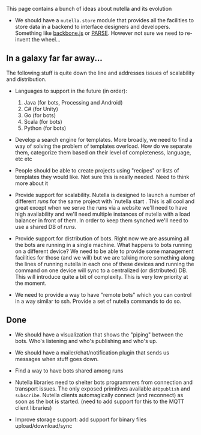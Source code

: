 This page contains a bunch of ideas about nutella and its evolution

- We should have a `nutella.store` module that provides all the facilities to store data in a backend to interface designers and developers. Something like [backbone.js](http://backbonejs.org/) or [PARSE](https://parse.com/). However not sure we need to re-invent the wheel...


## In a galaxy far far away...
The following stuff is quite down the line and addresses issues of scalability and distribution. 

* Languages to support in the future (in order): 
  1. Java (for bots, Processing and Android)
  1. C# (for Unity)
  1. Go (for bots)
  1. Scala (for bots)
  1. Python (for bots)

* Develop a search engine for templates. More broadly, we need to find a way of solving the problem of templates overload. How do we separate them, categorize them based on their level of completeness, language, etc etc

* People should be able to create projects using "recipes" or lists of templates they would like. Not sure this is really needed. Need to think more about it

* Provide support for scalability. Nutella is designed to launch a number of different _runs_ for the same project with `nutella start <runid>. This is all cool and great except when we serve the runs via a website we'll need to have high availability and we'll need multiple instances of nutella with a load balancer in front of them. In order to keep them synched we'll need to use a shared DB of _runs_.

* Provide support for distribution of bots. Right now we are assuming all the bots are running in a single machine. What happens to bots running on a different device? We need to be able to provide some management facilities for those (and we will) but we are talking more something along the lines of running nutella in each one of these devices and running the command on one device will sync to a centralized (or distributed) DB. This will introduce quite a bit of complexity. This is very low priority at the moment.

* We need to provide a way to have "remote bots" which you can control in a way similar to ssh. Provide a set of nutella commands to do so.


## Done 
* We should have a visualization that shows the "piping" between the bots. Who's listening and who's publishing and who's up.

* We should have a mailer/chat/notification plugin that sends us messages when stuff goes down.

* Find a way to have bots shared among runs

* Nutella libraries need to shelter bots programmers from connection and transport issues. The only exposed primitives available are`publish` and `subscribe`. Nutella clients automagically connect (and reconnect) as soon as the bot is started. (need to add support for this to the MQTT client libraries)

* Improve storage support: add support for binary files upload/download/sync

